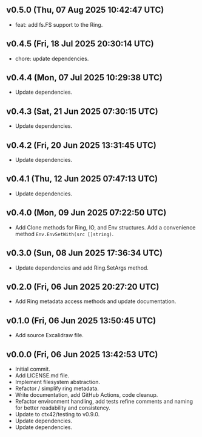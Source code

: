 ## v0.5.0 (Thu, 07 Aug 2025 10:42:47 UTC)
- feat: add fs.FS support to the Ring.

## v0.4.5 (Fri, 18 Jul 2025 20:30:14 UTC)
- chore: update dependencies.

## v0.4.4 (Mon, 07 Jul 2025 10:29:38 UTC)
- Update dependencies.

## v0.4.3 (Sat, 21 Jun 2025 07:30:15 UTC)
- Update dependencies.

## v0.4.2 (Fri, 20 Jun 2025 13:31:45 UTC)
- Update dependencies.

## v0.4.1 (Thu, 12 Jun 2025 07:47:13 UTC)
- Update dependencies.

## v0.4.0 (Mon, 09 Jun 2025 07:22:50 UTC)
- Add Clone methods for Ring, IO, and Env structures. Add a convenience method `Env.EnvSetWith(src []string)`.

## v0.3.0 (Sun, 08 Jun 2025 17:36:34 UTC)
- Update dependencies and add Ring.SetArgs method.

## v0.2.0 (Fri, 06 Jun 2025 20:27:20 UTC)
- Add Ring metadata access methods and update documentation.

## v0.1.0 (Fri, 06 Jun 2025 13:50:45 UTC)
- Add source Excalidraw file.

## v0.0.0 (Fri, 06 Jun 2025 13:42:53 UTC)
- Initial commit.
- Add LICENSE.md file.
- Implement filesystem abstraction.
- Refactor / simplify ring metadata.
- Write documentation, add GitHub Actions, code cleanup.
- Refactor environment handling, add tests refine comments and naming for better readability and consistency.
- Update to ctx42/testing to v0.9.0.
- Update dependencies.
- Update dependencies.

